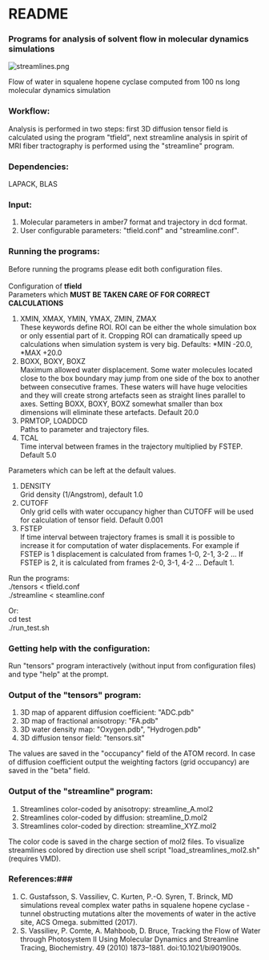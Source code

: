 # README #

### Programs for analysis of solvent flow in molecular dynamics simulations ###
![streamlines.png](https://bitbucket.org/repo/qExpaGG/images/3181802118-streamlines.png)

Flow of water in squalene hopene cyclase computed from 100 ns long molecular dynamics simulation

### Workflow: ###
Analysis is performed in two steps: first 3D diffusion tensor field is calculated using the program "tfield", next streamline analysis in spirit of MRI fiber tractography is performed using the "streamline" program. 

### Dependencies: ###
LAPACK, BLAS
 
### Input: ###
1. Molecular parameters in amber7 format and trajectory in dcd format.
2. User configurable parameters: "tfield.conf" and "streamline.conf".

### Running the programs: ###
Before running the programs please edit both configuration files.</br></br>
Configuration of <b>tfield</b></br>
Parameters which <b>MUST BE TAKEN CARE OF FOR CORRECT CALCULATIONS</b> 
1. XMIN, XMAX, YMIN, YMAX, ZMIN, ZMAX </br>
These keywords define ROI. ROI can be either the whole simulation box or only essential part of it. Cropping ROI can dramatically speed up calculations when simulation system is very big. Defaults: \*MIN -20.0, \*MAX +20.0 
2. BOXX, BOXY, BOXZ</br>
Maximum allowed water displacement. Some water molecules located close to the box boundary may jump from one side of the box to another between consecutive frames. These waters will have huge velocities and they will create strong artefacts seen as straight lines parallel to axes. Setting BOXX, BOXY, BOXZ somewhat smaller than box dimensions will eliminate these artefacts.  Default 20.0  
3. PRMTOP, LOADDCD </br>
Paths to parameter and trajectory files.
4. TCAL </br>
Time interval between frames in the trajectory multiplied by FSTEP. Default 5.0</br>
 
Parameters which can be left at the default values.</br>
1. DENSITY</br>
Grid density (1/Angstrom), default 1.0
2. CUTOFF</br> 
Only grid cells with water occupancy higher than CUTOFF will be used for calculation of tensor field. Default 0.001
3. FSTEP</br>
If time interval between trajectory frames is small it is possible to increase it for computation of water displacements. For example if FSTEP is 1 displacement is calculated from frames 1-0, 2-1, 3-2 ... If FSTEP is 2, it is calculated from frames 2-0, 3-1, 4-2 ... Default 1. 

    
 Run the programs:</br> 
 ./tensors < tfield.conf</br>
 ./streamline < steamline.conf</br>

Or:</br>
 cd test</br>
 ./run_test.sh 
 

### Getting help with the configuration: ###
Run "tensors" program interactively (without input from configuration files) and type "help" at the prompt.

### Output of the "tensors" program: ###
1. 3D map of apparent diffusion coefficient:    "ADC.pdb" 
2. 3D map of fractional anisotropy:             "FA.pdb"  
3. 3D water density map:                        "Oxygen.pdb", "Hydrogen.pdb"
4. 3D diffusion tensor field:                   "tensors.sit"

The values are saved in the "occupancy" field of the ATOM record. In case of diffusion coefficient output the weighting factors (grid occupancy) are saved in the "beta" field. 


### Output of the "streamline" program: ###
1. Streamlines color-coded by  anisotropy: streamline_A.mol2  
2. Streamlines color-coded by  diffusion:  streamline_D.mol2
3. Streamlines color-coded by  direction:  streamline_XYZ.mol2

The color code is saved in the charge section of mol2 files. To visualize streamlines colored by direction use shell script "load_streamlines_mol2.sh" (requires VMD).

### References:###
1. C. Gustafsson, S. Vassiliev, C. Kurten, P.-O. Syren, T. Brinck, MD simulations reveal complex water paths in squalene hopene cyclase - tunnel obstructing mutations alter the movements of water in the active site, ACS Omega. submitted (2017).
2. S. Vassiliev, P. Comte, A. Mahboob, D. Bruce, Tracking the Flow of Water through Photosystem II Using Molecular Dynamics and Streamline Tracing, Biochemistry. 49 (2010) 1873–1881. doi:10.1021/bi901900s.
